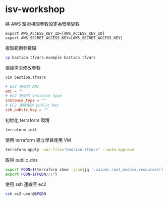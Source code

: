 # isv-workshop

將 AWS 驗證相關參數設定為環境變數
```
export AWS_ACCESS_KEY_ID=[AWS_ACCESS_KEY_ID]
export AWS_SECRET_ACCESS_KEY=[AWS_SECRET_ACCESS_KEY]
```

複製範例參數檔
```bash
cp bastion.tfvars.example bastion.tfvars
```

根據需求修改參數
```bash
vim bastion.tfvars
```
```conf
# EC2 使用的 AMI
ami = ""
# EC2 使用的 instance type
instance_type = ""
# EC2 連線用的 public key
ssh_public_key = ""
```

初始化 terraform 環境
```bash
terraform init
```

使用 terraform 建立學員使用 VM
```bash
terraform apply -var-file="bastion.tfvars" --auto-approve
```

取得 public_dns
```bash
export FQDN=$(terraform show -json|jq '.values.root_module.resources[] | select(.type == "aws_instance") | .values.public_dns')
export FQDN=${FQDN//\"}
```

使用 ssh 連線至 ec2
```bash
ssh ec2-user@$FQDN
```
